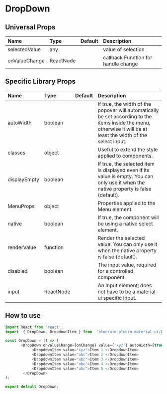 # DropDown

## Universal Props

| Name | Type | Default | Description |
|:-----|:-----|:--------|:------------|
| selectedValue | any |  | value of selection |
| onValueChange | ReactNode | | callback Function for handle change |

## Specific Library Props

| Name | Type | Default | Description |
|:-----|:-----|:--------|:------------|
| autoWidth | boolean |  | If true, the width of the popover will automatically be set according to the items inside the menu, otherwise it will be at least the width of the select input. |
| classes | object | | Useful to extend the style applied to components. |
| displayEmpty | boolean | | If true, the selected item is displayed even if its value is empty. You can only use it when the native property is false (default). |
| MenuProps | object | | Properties applied to the Menu element. |
| native | boolean | | If true, the component will be using a native select element. |
| renderValue | function | | Render the selected value. You can only use it when the native property is false (default). |
| disabled | boolean | | The input value, required for a controlled component. |
| input | ReactNode | | An Input element; does not have to be a material-ui specific Input. |

## How to use

```JavaScript
import React from 'react';
import  { DropDown, DropdownItem } from  'bluerain-plugin-material-ui/DropDown';

const DropDown = () => (
       <DropDown onValueChange={onChange} value={'xyz'} autoWidth={true}  style={style.dropdown}>
            <DropdownItem value="xyz">Item 1 </DropdownItem>
            <DropdownItem value="abc">Item 2 </DropdownItem>
            <DropdownItem value="abc">Item 3 </DropdownItem>
            <DropdownItem value="abc">Item 4 </DropdownItem>
            <DropdownItem value="abc">Item 5 </DropdownItem>
        </DropDown>
);

export default DropDown;
```